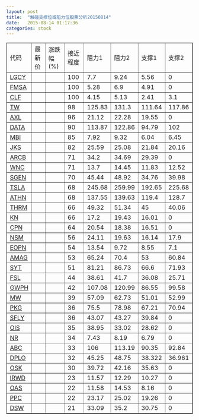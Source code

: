 ```yaml
---
layout: post
title:  "触碰支撑位或阻力位股票分析20150814"
date:   2015-08-14 01:17:36
categories: stock
---
```

<script type="text/javascript">
var stockList = []
stockList.push('gb_lgcy');
stockList.push('gb_fmsa');
stockList.push('gb_clf');
stockList.push('gb_tw');
stockList.push('gb_axl');
stockList.push('gb_data');
stockList.push('gb_mbi');
stockList.push('gb_jks');
stockList.push('gb_arcb');
stockList.push('gb_wnc');
stockList.push('gb_sgen');
stockList.push('gb_tsla');
stockList.push('gb_athn');
stockList.push('gb_thrm');
stockList.push('gb_kn');
stockList.push('gb_cpn');
stockList.push('gb_nsm');
stockList.push('gb_eopn');
stockList.push('gb_amag');
stockList.push('gb_syt');
stockList.push('gb_fsl');
stockList.push('gb_gwph');
stockList.push('gb_mw');
stockList.push('gb_pkg');
stockList.push('gb_sfly');
stockList.push('gb_ois');
stockList.push('gb_nr');
stockList.push('gb_abc');
stockList.push('gb_dplo');
stockList.push('gb_osk');
stockList.push('gb_irwd');
stockList.push('gb_oas');
stockList.push('gb_ppc');
stockList.push('gb_dsw');
</script>
<table border="1">
 <tr>
 <td>代码</td>
 <td>最新价</td>
 <td>涨跌幅(%)</td>
 <td>接近程度</td>
 <td>阻力1</td>
 <td>阻力2</td>
 <td>支撑1</td>
 <td>支撑2</td>
</tr>
  <tr id="lgcy" class="red">
  <td><a href="http://stock.finance.sina.com.cn/usstock/quotes/LGCY.html" target="_blank">LGCY</a></td><td></td><td></td><td>100</td><td>7.7</td><td>9.24</td><td>5.56</td><td>0</td></tr>
  <tr id="fmsa" class="green">
  <td><a href="http://stock.finance.sina.com.cn/usstock/quotes/FMSA.html" target="_blank">FMSA</a></td><td></td><td></td><td>100</td><td>5.28</td><td>6.9</td><td>4.91</td><td>0</td></tr>
  <tr id="clf" class="green">
  <td><a href="http://stock.finance.sina.com.cn/usstock/quotes/CLF.html" target="_blank">CLF</a></td><td></td><td></td><td>100</td><td>4.15</td><td>5.13</td><td>2.41</td><td>3.1</td></tr>
  <tr id="tw" class="red">
  <td><a href="http://stock.finance.sina.com.cn/usstock/quotes/TW.html" target="_blank">TW</a></td><td></td><td></td><td>98</td><td>125.83</td><td>131.3</td><td>111.64</td><td>117.86</td></tr>
  <tr id="axl" class="red">
  <td><a href="http://stock.finance.sina.com.cn/usstock/quotes/AXL.html" target="_blank">AXL</a></td><td></td><td></td><td>96</td><td>21.12</td><td>22.28</td><td>19.55</td><td>0</td></tr>
  <tr id="data" class="green">
  <td><a href="http://stock.finance.sina.com.cn/usstock/quotes/DATA.html" target="_blank">DATA</a></td><td></td><td></td><td>90</td><td>113.87</td><td>122.86</td><td>94.79</td><td>102</td></tr>
  <tr id="mbi" class="green">
  <td><a href="http://stock.finance.sina.com.cn/usstock/quotes/MBI.html" target="_blank">MBI</a></td><td></td><td></td><td>85</td><td>7.92</td><td>9.32</td><td>6.04</td><td>6.45</td></tr>
  <tr id="jks" class="green">
  <td><a href="http://stock.finance.sina.com.cn/usstock/quotes/JKS.html" target="_blank">JKS</a></td><td></td><td></td><td>82</td><td>25.59</td><td>25.08</td><td>21.84</td><td>20.16</td></tr>
  <tr id="arcb" class="red">
  <td><a href="http://stock.finance.sina.com.cn/usstock/quotes/ARCB.html" target="_blank">ARCB</a></td><td></td><td></td><td>71</td><td>34.2</td><td>34.69</td><td>29.39</td><td>0</td></tr>
  <tr id="wnc" class="red">
  <td><a href="http://stock.finance.sina.com.cn/usstock/quotes/WNC.html" target="_blank">WNC</a></td><td></td><td></td><td>71</td><td>13.7</td><td>14.45</td><td>11.83</td><td>12.52</td></tr>
  <tr id="sgen" class="red">
  <td><a href="http://stock.finance.sina.com.cn/usstock/quotes/SGEN.html" target="_blank">SGEN</a></td><td></td><td></td><td>70</td><td>45.44</td><td>48.92</td><td>34.76</td><td>39.98</td></tr>
  <tr id="tsla" class="red">
  <td><a href="http://stock.finance.sina.com.cn/usstock/quotes/TSLA.html" target="_blank">TSLA</a></td><td></td><td></td><td>68</td><td>245.68</td><td>259.99</td><td>192.65</td><td>225.68</td></tr>
  <tr id="athn" class="red">
  <td><a href="http://stock.finance.sina.com.cn/usstock/quotes/ATHN.html" target="_blank">ATHN</a></td><td></td><td></td><td>68</td><td>137.55</td><td>139.63</td><td>119.4</td><td>128.7</td></tr>
  <tr id="thrm" class="red">
  <td><a href="http://stock.finance.sina.com.cn/usstock/quotes/THRM.html" target="_blank">THRM</a></td><td></td><td></td><td>66</td><td>49.32</td><td>51.34</td><td>45</td><td>40.06</td></tr>
  <tr id="kn" class="red">
  <td><a href="http://stock.finance.sina.com.cn/usstock/quotes/KN.html" target="_blank">KN</a></td><td></td><td></td><td>66</td><td>17.2</td><td>19.43</td><td>16.01</td><td>0</td></tr>
  <tr id="cpn" class="green">
  <td><a href="http://stock.finance.sina.com.cn/usstock/quotes/CPN.html" target="_blank">CPN</a></td><td></td><td></td><td>64</td><td>20.54</td><td>18.38</td><td>16.51</td><td>0</td></tr>
  <tr id="nsm" class="green">
  <td><a href="http://stock.finance.sina.com.cn/usstock/quotes/NSM.html" target="_blank">NSM</a></td><td></td><td></td><td>56</td><td>24.11</td><td>19.63</td><td>16.14</td><td>17.9</td></tr>
  <tr id="eopn" class="green">
  <td><a href="http://stock.finance.sina.com.cn/usstock/quotes/EOPN.html" target="_blank">EOPN</a></td><td></td><td></td><td>54</td><td>13.54</td><td>9.72</td><td>8.55</td><td>7.1</td></tr>
  <tr id="amag" class="red">
  <td><a href="http://stock.finance.sina.com.cn/usstock/quotes/AMAG.html" target="_blank">AMAG</a></td><td></td><td></td><td>53</td><td>65.24</td><td>70.4</td><td>53</td><td>60.84</td></tr>
  <tr id="syt" class="red">
  <td><a href="http://stock.finance.sina.com.cn/usstock/quotes/SYT.html" target="_blank">SYT</a></td><td></td><td></td><td>51</td><td>81.21</td><td>86.73</td><td>66.6</td><td>71.93</td></tr>
  <tr id="fsl" class="red">
  <td><a href="http://stock.finance.sina.com.cn/usstock/quotes/FSL.html" target="_blank">FSL</a></td><td></td><td></td><td>44</td><td>38.61</td><td>41.7</td><td>36.08</td><td>25.71</td></tr>
  <tr id="gwph" class="green">
  <td><a href="http://stock.finance.sina.com.cn/usstock/quotes/GWPH.html" target="_blank">GWPH</a></td><td></td><td></td><td>42</td><td>107.08</td><td>120.99</td><td>86.55</td><td>99.58</td></tr>
  <tr id="mw" class="red">
  <td><a href="http://stock.finance.sina.com.cn/usstock/quotes/MW.html" target="_blank">MW</a></td><td></td><td></td><td>39</td><td>57.09</td><td>62.73</td><td>51.01</td><td>52.99</td></tr>
  <tr id="pkg" class="green">
  <td><a href="http://stock.finance.sina.com.cn/usstock/quotes/PKG.html" target="_blank">PKG</a></td><td></td><td></td><td>36</td><td>75.5</td><td>78.98</td><td>67.21</td><td>70.94</td></tr>
  <tr id="sfly" class="green">
  <td><a href="http://stock.finance.sina.com.cn/usstock/quotes/SFLY.html" target="_blank">SFLY</a></td><td></td><td></td><td>36</td><td>43.07</td><td>43.27</td><td>39.84</td><td>0</td></tr>
  <tr id="ois" class="green">
  <td><a href="http://stock.finance.sina.com.cn/usstock/quotes/OIS.html" target="_blank">OIS</a></td><td></td><td></td><td>35</td><td>38.95</td><td>33.02</td><td>28.62</td><td>0</td></tr>
  <tr id="nr" class="red">
  <td><a href="http://stock.finance.sina.com.cn/usstock/quotes/NR.html" target="_blank">NR</a></td><td></td><td></td><td>34</td><td>7.43</td><td>8.19</td><td>6.79</td><td>0</td></tr>
  <tr id="abc" class="red">
  <td><a href="http://stock.finance.sina.com.cn/usstock/quotes/ABC.html" target="_blank">ABC</a></td><td></td><td></td><td>33</td><td>106</td><td>113.19</td><td>90.35</td><td>92.84</td></tr>
  <tr id="dplo" class="red">
  <td><a href="http://stock.finance.sina.com.cn/usstock/quotes/DPLO.html" target="_blank">DPLO</a></td><td></td><td></td><td>32</td><td>45.25</td><td>48.75</td><td>38.322</td><td>36.961</td></tr>
  <tr id="osk" class="red">
  <td><a href="http://stock.finance.sina.com.cn/usstock/quotes/OSK.html" target="_blank">OSK</a></td><td></td><td></td><td>30</td><td>39.72</td><td>42.16</td><td>35.63</td><td>0</td></tr>
  <tr id="irwd" class="red">
  <td><a href="http://stock.finance.sina.com.cn/usstock/quotes/IRWD.html" target="_blank">IRWD</a></td><td></td><td></td><td>23</td><td>11.57</td><td>12.29</td><td>10.27</td><td>0</td></tr>
  <tr id="oas" class="red">
  <td><a href="http://stock.finance.sina.com.cn/usstock/quotes/OAS.html" target="_blank">OAS</a></td><td></td><td></td><td>22</td><td>11.58</td><td>14.53</td><td>8.16</td><td>0</td></tr>
  <tr id="ppc" class="red">
  <td><a href="http://stock.finance.sina.com.cn/usstock/quotes/PPC.html" target="_blank">PPC</a></td><td></td><td></td><td>22</td><td>23.17</td><td>25.02</td><td>19.26</td><td>0</td></tr>
  <tr id="dsw" class="red">
  <td><a href="http://stock.finance.sina.com.cn/usstock/quotes/DSW.html" target="_blank">DSW</a></td><td></td><td></td><td>21</td><td>33.09</td><td>35.2</td><td>30.75</td><td>0</td></tr>
</table>
